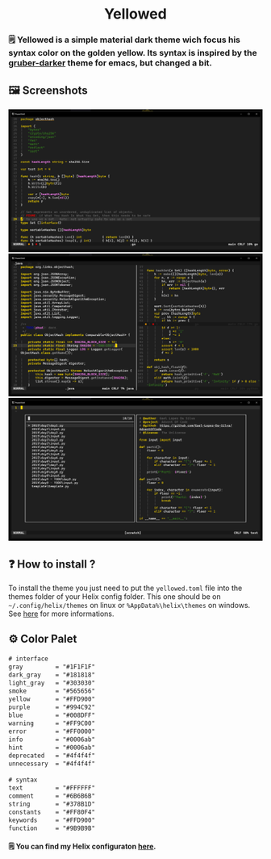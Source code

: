 <div align="center">
	<h1>Yellowed</h1>
</div>

### 🗒️ Yellowed is a simple material dark theme wich focus his syntax color on the golden yellow. Its syntax is inspired by the [gruber-darker](https://github.com/rexim/gruber-darker-theme) theme for emacs, but changed a bit.

## 🖼️ Screenshots
![screenshot1](./screenshots/screenshot1.png)
![screenshot2](./screenshots/screenshot2.png)
![screenshot3](./screenshots/screenshot3.png)

## ❓ How to install ?
To install the theme you just need to put the `yellowed.toml` file into the themes folder of your Helix config folder. This one should be on `~/.config/helix/themes` on linux or `%AppData%\helix\themes` on windows. See [here](https://docs.helix-editor.com/themes.html) for more informations.

## ⚙️ Color Palet
~~~
# interface
gray         = "#1F1F1F"
dark_gray    = "#181818"
light_gray   = "#303030"
smoke        = "#565656"
yellow       = "#FFD900"
purple       = "#994C92"
blue         = "#008DFF"
warning      = "#FF9C00"
error        = "#FF0000"
info         = "#0006ab"
hint         = "#0006ab"
deprecated   = "#4f4f4f"
unnecessary  = "#4f4f4f"

# syntax
text         = "#FFFFFF"
comment      = "#6B6B6B"
string       = "#378B1D"
constants    = "#FF80F4"
keywords     = "#FFD900"
function     = "#9B9B9B"
~~~

#### 🗒️ You can find my Helix configuraton [here](https://github.com/Gael-Lopes-Da-Silva/MyHelixConfig).
